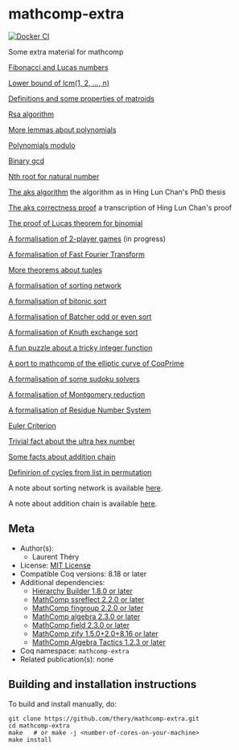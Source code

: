 <!---
This file was generated from `meta.yml`, please do not edit manually.
Follow the instructions on https://github.com/coq-community/templates to regenerate.
--->
# mathcomp-extra

[![Docker CI][docker-action-shield]][docker-action-link]

[docker-action-shield]: https://github.com/thery/mathcomp-extra/actions/workflows/docker-action.yml/badge.svg?branch=master
[docker-action-link]: https://github.com/thery/mathcomp-extra/actions/workflows/docker-action.yml





Some extra material for mathcomp

  [Fibonacci and Lucas numbers](./fib.v)

  [Lower bound of lcm(1, 2, ..., n)](./lcm_lbound.v)

  [Definitions and some properties of matroids](./matroid.v)

  [Rsa algorithm](./rsa.v)

  [More lemmas about polynomials](./more_thm.v)

  [Polynomials modulo](./divpoly.v)

  [Binary gcd](./bgcdn.v)

  [Nth root for natural number](./rootn.v)

  [The aks algorithm](./aks_algo.v)  the algorithm as in Hing Lun Chan's PhD thesis

  [The aks correctness proof](./aks.v)  a transcription of Hing Lun Chan's proof

  [The proof of Lucas theorem for binomial](./digitn.v)

  [A formalisation of 2-player games](./tplayer.v) (in progress)

  [A formalisation of Fast Fourier Transform](./fft.v)

  [More theorems about tuples](./more_tuple.v)

  [A formalisation of sorting network](./nsort.v)
  
  [A formalisation of bitonic sort](./bitonic.v) 
  
  [A formalisation of Batcher odd or even sort](./batcher.v) 
  
  [A formalisation of Knuth exchange sort](./bjsort.v) 

  [A fun puzzle about a tricky integer function](./puzzleFF.v)

  [A port to mathcomp of the elliptic curve of CoqPrime](./elliptic.v)

  [A formalisation of some sudoku solvers ](./sudoku.v)
 
  [A formalisation of Montgomery reduction ](./montgomery.v)

  [A formalisation of Residue Number System](./rns.v)
  
  [Euler Criterion](./euler.v)

  [Trivial fact about the ultra hex number](./ultrahex.v)
  
  [Some facts about addition chain](./chain.v)

  [Definirion of cycles from list in permutation](./lcycle.v)

A note about sorting network is available [here](https://hal.inria.fr/hal-03585618).

A note about addition chain is available [here](https://hal.science/hal-04971933).

## Meta

- Author(s):
  - Laurent Théry
- License: [MIT License](LICENSE)
- Compatible Coq versions: 8.18 or later
- Additional dependencies:
  - [ Hierarchy Builder 1.8.0 or later](https://github.com/math-comp/hierarchy-builder)
  - [MathComp ssreflect 2.2.0 or later](https://math-comp.github.io)
  - [MathComp fingroup 2.2.0 or later](https://math-comp.github.io)
  - [MathComp algebra 2.3.0 or later](https://math-comp.github.io)
  - [MathComp field 2.3.0 or later](https://math-comp.github.io)
  - [MathComp zify 1.5.0+2.0+8.16 or later](https://github.com/math-comp/mczify)
  - [MathComp Algebra Tactics 1.2.3 or later](https://github.com/math-comp/algebra-tactics)
- Coq namespace: `mathcomp-extra`
- Related publication(s): none

## Building and installation instructions

To build and install manually, do:

``` shell
git clone https://github.com/thery/mathcomp-extra.git
cd mathcomp-extra
make   # or make -j <number-of-cores-on-your-machine> 
make install
```



